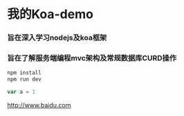 # 我的Koa-demo
### 旨在深入学习nodejs及koa框架
### 旨在了解服务端编程mvc架构及常规数据库CURD操作
```bash
npm install
npm run dev
```

```javascript
var a = 1
```
<http://www.baidu.com>